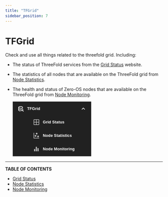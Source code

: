 ```yaml
---
title: "TFGrid"
sidebar_position: 7
---
```


# TFGrid

Check and use all things related to the threefold grid. Including:

- The status of ThreeFold services from the [Grid Status](./grid_status) website.
- The statistics of all nodes that are available on the ThreeFold grid from [Node Statistics](./node_statistics).
- The health and status of Zero-OS nodes that are available on the ThreeFold grid from [Node Monitoring](./node_monitoring).

   ![](./img/sidebar_1.png)

***

**TABLE OF CONTENTS**

- [Grid Status](./grid_status)
- [Node Statistics](./node_statistics)
- [Node Monitoring](./node_monitoring)